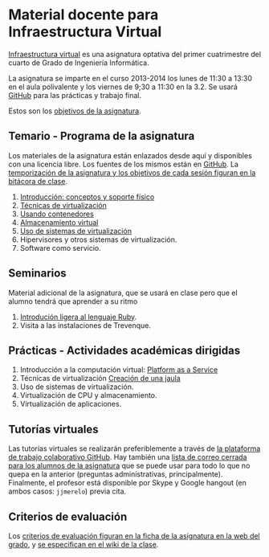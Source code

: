 Material docente para Infraestructura Virtual
==

[Infraestructura virtual](http://grados.ugr.es/informatica/pages/infoacademica/guias_docentes/espti/infraestructuravirtual)
es una asignatura optativa del primer cuatrimestre del cuarto de Grado
de Ingeniería Informática.

La asignatura se imparte en el curso 2013-2014 los lunes de 11:30 a
13:30 en el aula polivalente y los viernes de 9;30 a 11:30 en la 3.2. Se usará
[GitHub](http://github.com) para las prácticas y trabajo final.

Estos son los [objetivos de la asignatura](documentos/objetivos.md). 

Temario - Programa de la asignatura
------------------------------------------------------

Los materiales de la asignatura están enlazados desde aquí y
disponibles con una licencia libre. Los fuentes de los mismos están en
[GitHub](http://github.com/JJ/IV). La
[temporización de la asignatura y los objetivos de cada sesión figuran en la bitácora de clase](https://github.com/IV-GII/GII-2013/wiki/IvGii2013). 

1. [Introducción: conceptos y soporte físico](documentos/temas/Intro_concepto_y_soporte_fisico.md)
2. [Técnicas de virtualización](documentos/temas/Tecnicas_de_virtualizacion.md)
3. [Usando contenedores](documentos/temas/Contenedores.md)
4. [Almacenamiento virtual](documentos/temas/Almacenamiento.md)
5. [Uso de sistemas de virtualización](documentos/temas/Uso_de_sistemas.md)
6. Hipervisores y otros sistemas de virtualización.
7. Software como servicio.

Seminarios
---------------

Material adicional de la asignatura, que se usará en clase pero que el
alumno tendrá que aprender a su ritmo

1. [Introdución ligera al lenguaje Ruby](documentos/seminarios/ruby.md). 
2. Visita a las instalaciones de Trevenque.


Prácticas - Actividades académicas dirigidas
-------------

1. Introducción a la computación virtual: [Platform as a Service](documentos/practicas/1.PaaS.md)
2. Técnicas de virtualización [Creación de una jaula](documentos/practicas/2.Jaula.md)
3. Uso de sistemas de virtualización.
4. Virtualización de CPU y almacenamiento.
5. Virtualización de aplicaciones.

Tutorías virtuales
----

Las tutorías virtuales se realizarán preferiblemente a través de
[la plataforma de trabajo colaborativo GitHub](https://github.com/IV-GII/GII-2013/issues?state=open). Hay
también una
[lista de correo cerrada para los alumnos de la asignatura](https://groups.google.com/forum/#!forum/iv-ugr-2013)
que se puede usar para todo lo que no quepa en la anterior (preguntas
administrativas, principalmente). Finalmente, el profesor está
disponible por Skype y Google hangout (en ambos casos: `jjmerelo`)
previa cita.

Criterios de evaluación
---

Los
[criterios de evaluación figuran en la ficha de la asignatura en la web del grado](http://grados.ugr.es/informatica/pages/infoacademica/guias_docentes/espti/infraestructuravirtual),
y
[se especifican en el wiki de la clase](https://github.com/IV-GII/GII-2013/wiki/Metodologiaycriteriosdeevaluacion). 

